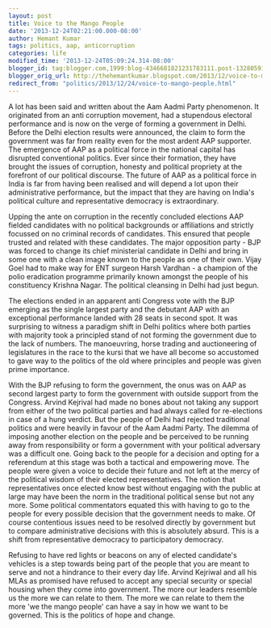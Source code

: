 ```yaml
---
layout: post
title: Voice to the Mango People
date: '2013-12-24T02:21:00.000-08:00'
author: Hemant Kumar
tags: politics, aap, anticorruption
categories: life
modified_time: '2013-12-24T05:09:24.314-08:00'
blogger_id: tag:blogger.com,1999:blog-4346681821231783111.post-1328059198720487996
blogger_orig_url: http://thehemantkumar.blogspot.com/2013/12/voice-to-mango-people.html
redirect_from: "politics/2013/12/24/voice-to-mango-people.html"
---
```


A lot has been said and written about the Aam Aadmi Party phenomenon. It originated from an anti corruption movement, had a stupendous electoral performance and is now on the verge of forming a government in Delhi. Before the Delhi election results were announced, the claim to form the government was far from reality even for the most ardent AAP supporter. The emergence of AAP as a political force in the national capital has disrupted conventional politics. Ever since their formation, they have brought the issues of corruption, honesty and political propriety at the forefront of our political discourse. The future of AAP as a political force in India is far from having been realised and will depend a lot upon their administrative performance, but the impact that they are having on India's political culture and representative democracy is extraordinary.

Upping the ante on corruption in the recently concluded elections AAP fielded candidates with no political backgrounds or affiliations and strictly focussed on no criminal records of candidates. This ensured that people trusted and related with these candidates. The major opposition party - BJP was forced to change its chief ministerial candidate in Delhi and bring in some one with a clean image known to the people as one of their own. Vijay Goel had to make way for ENT surgeon Harsh Vardhan - a champion of the polio eradication programme primarily known amongst the people of his constituency Krishna Nagar. The political cleansing in Delhi had just begun.

The elections ended in an apparent anti Congress vote with the BJP emerging as the single largest party and the debutant AAP with an exceptional performance landed with 28 seats in second spot. It was surprising to witness a paradigm shift in Delhi politics where both parties with majority took a principled stand of not forming the government due to the lack of numbers. The manoeuvring, horse trading and auctioneering of legislatures in the race to the kursi that we have all become so accustomed to gave way to the politics of the old where principles and people was given prime importance.

With the BJP refusing to form the government, the onus was on AAP as second largest party to form the government with outside support from the Congress. Arvind Kejrival had made no bones about not taking any support from either of the two political parties and had always called for re-elections in case of a hung verdict. But the people of Delhi had rejected traditional politics and were heavily in favour of the Aam Aadmi Party. The dilemma of imposing another election on the people and be perceived to be running away from responsibility or form a government with your political adversary was a difficult one. Going back to the people for a decision and opting for a referendum at this stage was both a tactical and empowering move. The people were given a voice to decide their future and not left at the mercy of  the political wisdom of their elected representatives. The notion that representatives once elected know best without engaging with the public at large may have been the norm in the traditional political sense but not any more. Some political commentators equated this with having to go to the people for every possible decision that the government needs to make. Of course contentious issues need to be resolved directly by government but to compare administrative decisions with this is absolutely absurd. This is a shift from representative democracy to participatory democracy.

Refusing to have red lights or beacons on any of elected candidate's vehicles is a step towards being part of the people that you are meant to serve and not a hindrance to their every day life. Arvind Kejriwal and all his MLAs as promised have refused to accept any special security or special housing when they come into government. The more our leaders resemble us the more we can relate to them. The more we can relate to them the more 'we the mango people' can have a say in how we want to be governed. This is the politics of hope and change.
